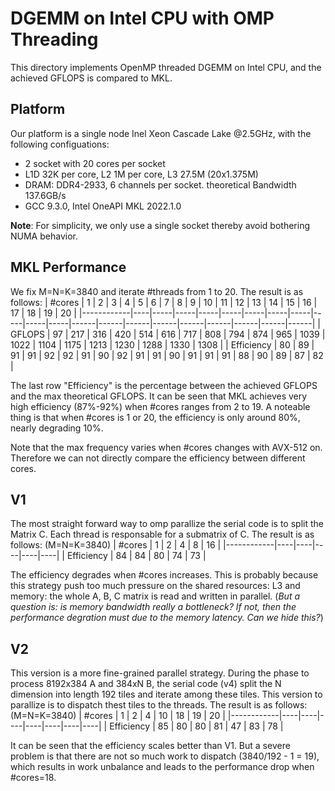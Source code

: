 # DGEMM on Intel CPU with OMP Threading
This directory implements OpenMP threaded DGEMM on Intel CPU, and the achieved GFLOPS is compared to MKL.

## Platform
Our platform is a single node Inel Xeon Cascade Lake @2.5GHz, with the following configuations:
* 2 socket with 20 cores per socket
* L1D 32K per core, L2 1M per core, L3 27.5M (20x1.375M)
* DRAM: DDR4-2933, 6 channels per socket. theoretical Bandwidth 137.6GB/s
* GCC 9.3.0, Intel OneAPI MKL 2022.1.0

**Note**: For simplicity, we only use a single socket thereby avoid bothering NUMA behavior.

## MKL Performance
We fix M=N=K=3840 and iterate #threads from 1 to 20. The result is as follows:
| #cores     | 1  | 2   | 3   | 4   | 5   | 6   | 7   | 8   | 9   | 10  | 11  | 12   | 13   | 14   | 15   | 16   | 17   | 18   | 19   | 20   |
|------------|----|-----|-----|-----|-----|-----|-----|-----|-----|-----|-----|------|------|------|------|------|------|------|------|------|
| GFLOPS     | 97 | 217 | 316 | 420 | 514 | 616 | 717 | 808 | 794 | 874 | 965 | 1039 | 1022 | 1104 | 1175 | 1213 | 1230 | 1288 | 1330 | 1308 |
| Efficiency | 80 | 89  | 91  | 91  | 92  | 92  | 91  | 90  | 92  | 91  | 91  | 90   | 91   | 91   | 91   | 88   | 90   | 89   | 87   | 82   |

The last row "Efficiency" is the percentage between the achieved GFLOPS and the max theoretical GFLOPS. It can be seen that MKL achieves very high efficiency (87%-92%) when #cores ranges from 2 to 19. A noteable thing is that when #cores is 1 or 20, the efficiency is only around 80%, nearly degrading 10%.

Note that the max frequency varies when #cores changes with AVX-512 on. Therefore we can not directly compare the efficiency between different cores.

## V1
The most straight forward way to omp parallize the serial code is to split the Matrix C. Each thread is responsable for a submatrix of C. The result is as follows: (M=N=K=3840)
| #cores     | 1  | 2  | 4  | 8  | 16 |
|------------|----|----|----|----|----|
| Efficiency | 84 | 84 | 80 | 74 | 73 |

The efficiency degrades when #cores increases. This is probably because this strategy push too much pressure on the shared resources: L3 and memory: the whole A, B, C matrix is read and written in parallel. (*But a question is: is memory bandwidth really a bottleneck? If not, then the performance degration must due to the memory latency. Can we hide this?*)

## V2
This version is a more fine-grained parallel strategy. During the phase to process 8192x384 A and 384xN B, the serial code (v4) split the N dimension into length 192 tiles and iterate among these tiles. This version to parallize is to dispatch thest tiles to the threads. The result is as follows: (M=N=K=3840)
| #cores     | 1  | 2  | 4  | 10 | 18 | 19 | 20 |
|------------|----|----|----|----|----|----|----|
| Efficiency | 85 | 80 | 80 | 81 | 47 | 83 | 78 |

It can be seen that the efficiency scales better than V1. But a severe problem is that there are not so much work to dispatch (3840/192 - 1 = 19), which results in work unbalance and leads to the performance drop when #cores=18.

